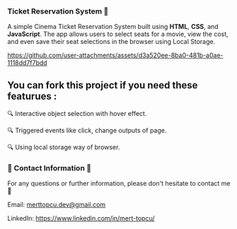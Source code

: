 ###  Ticket Reservation System 🎫 

A simple Cinema Ticket Reservation System built using **HTML**, **CSS**, and **JavaScript**. The app allows users to select seats for a movie, view the cost, and even save their seat selections in the browser using Local Storage.

https://github.com/user-attachments/assets/d3a520ee-8ba0-481b-a0ae-1118dd7f7bdd

##  You can fork this project if you need these featurues :

:mag: Interactive object selection with hover effect.

:mag: Triggered events like click, change outputs of page.

:mag: Using local storage way of browser.

### :incoming_envelope: Contact Information :incoming_envelope:

For any questions or further information, please don't hesitate to contact me :pray:

Email: merttopcu.dev@gmail.com

LinkedIn: https://www.linkedin.com/in/mert-topcu/
